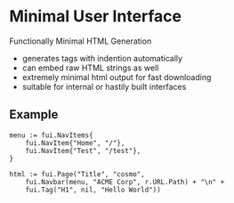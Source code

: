 # Minimal User Interface

Functionally Minimal HTML Generation

* generates tags with indention automatically
* can embed raw HTML strings as well
* extremely minimal html output for fast downloading
* suitable for internal or hastily built interfaces

## Example

	menu := fui.NavItems{
		fui.NavItem{"Home", "/"},
		fui.NavItem{"Test", "/test"},
	}
	
	html := fui.Page("Title", "cosmo",
		fui.Navbar(menu, "ACME Corp", r.URL.Path) + "\n" +
		fui.Tag("H1", nil, "Hello World"))
